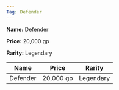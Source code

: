 ```yaml
---
Tag: Defender
---
```


**Name:** Defender

**Price:** 20,000 gp

**Rarity:** Legendary

| Name     | Price     | Rarity     |
| -------- | --------- | ---------- |
| Defender | 20,000 gp | Legendary |
